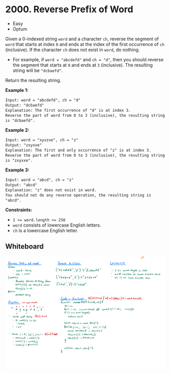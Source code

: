 # 2000. Reverse Prefix of Word
- Easy
- Optum

Given a 0-indexed string `word` and a character `ch`, reverse the segment of
`word` that starts at index `0` and ends at the index of the first occurrence of
`ch` (inclusive). If the character `ch` does not exist in `word`, do nothing.

- For example, if `word = "abcdefd"` and `ch = "d"`, then you should reverse the
segment that starts at `0` and ends at `3` (inclusive). The resulting string
will be `"dcbaefd"`.

Return the resulting string.

**Example 1:**
```
Input: word = "abcdefd", ch = "d"
Output: "dcbaefd"
Explanation: The first occurrence of "d" is at index 3.
Reverse the part of word from 0 to 3 (inclusive), the resulting string is "dcbaefd".
```

**Example 2:**
```
Input: word = "xyxzxe", ch = "z"
Output: "zxyxxe"
Explanation: The first and only occurrence of "z" is at index 3.
Reverse the part of word from 0 to 3 (inclusive), the resulting string is "zxyxxe".
```

**Example 3:**
```
Input: word = "abcd", ch = "z"
Output: "abcd"
Explanation: "z" does not exist in word.
You should not do any reverse operation, the resulting string is "abcd".
```

**Constraints:**
- `1 <= word.length <= 250`
- `word` consists of lowercase English letters.
- `ch` is a lowercase English letter.

## Whiteboard
![Whiteboard Image 01][whiteboard-image-01]

<!-- Refs -->
[whiteboard-image-01]: whiteboard-01.jpg
